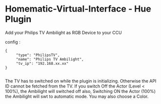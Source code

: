# Homematic-Virtual-Interface  - Hue Plugin
Add your Philips TV Ambilight as RGB Device to your CCU

config :

 ```
{
      "type": "PhilipsTV",
      "name": "Philips TV Ambilight",
      "tv_ip": "192.168.xx.xx"
}
    
 ```
 
 The TV has to switched on while the plugin is initializing. Otherwise the API ID cannot be fetched from the TV.
 If you switch Off the Actor (Level < 100%), the Ambilight will switched off also, Switching ON the Actor (100%) the Ambilight will swt to automatic mode.
 You may also choose a Color.
